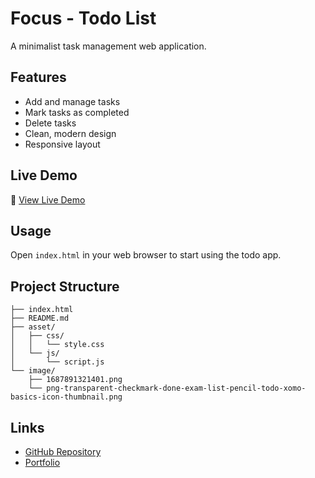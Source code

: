 # Focus - Todo List

A minimalist task management web application.

## Features

- Add and manage tasks
- Mark tasks as completed
- Delete tasks
- Clean, modern design
- Responsive layout

## Live Demo

🔗 [View Live Demo](https://to-do-eight-beige.vercel.app/)

## Usage

Open `index.html` in your web browser to start using the todo app.

## Project Structure

```
├── index.html
├── README.md
├── asset/
│   ├── css/
│   │   └── style.css
│   └── js/
│       └── script.js
└── image/
    ├── 1687891321401.png
    └── png-transparent-checkmark-done-exam-list-pencil-todo-xomo-basics-icon-thumbnail.png
```

## Links

- [GitHub Repository](https://github.com/Ashish-suman-sharma/todo-list)
- [Portfolio](https://ashishsuman.in)
